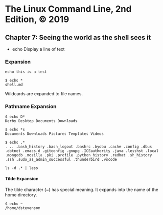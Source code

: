 # The Linux Command Line, 2nd Edition, © 2019

## Chapter 7: Seeing the world as the shell sees it

* echo Display a line of text

### Expansion

`echo this is a test`

```
$ echo *
shell.md
```

Wildcards are expanded to file names.

### Pathname Expansion

```
$ echo D*
Derby Desktop Documents Downloads
```

```
$ echo *s
Documents Downloads Pictures Templates Videos
```

```
$ echo .*
. .. .bash_history .bash_logout .bashrc .byobu .cache .config .dbus .dotnet .emacs.d .gitconfig .gnupg .ICEauthority .java .lesshst .local .mongodb .mozilla .pki .profile .python_history .redhat .sh_history .ssh .sudo_as_admin_successful .thunderbird .vscode
```

`ls -d .* | less`

#### Tilde Expansion

The tilde character (~) has special meaning.
It expands into the name of the home directory.

```
$ echo ~
/home/dstevenson
```
